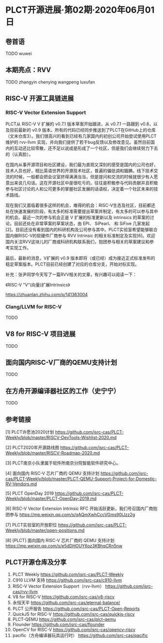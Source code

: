 # PLCT开源进展·第02期·2020年06月01日

## 卷首语

TODO wuwei

## 本期亮点：RVV

TODO zhangyin chenying wangpeng luxufan

## RISC-V 开源工具链进展


### RISC-V Vector Extension Support

PLCT从 RISC-V V 扩展的 v0.7.1 版本草案开始跟进，从 v0.7.1 一路跟到 v0.8，以及目前最新的 v0.9 版本。所有的代码已经同步推送到了PLCT在GitHub上的仓库（文末仓库3）。我们很高兴的看到已经有几家国内的初创公司开始尝试使用PLCT维护的 rvv-llvm 实现，并向我们提供了若干bug反馈以及修改意见。虽然目前国内的互动还比较零散，还不足以说成是形成了一个社区，但是我们会继续努力下去的（认真脸）。

在国内从事开源项目和社区建设，我们最为直观又深刻的感受是国内的公司也好，技术人员也好，相比英语世界的开源技术社区，普遍的偏低调和腼腆。线下技术交流的时候，一般都会把会议室挤得满满当当，但是提问和交流的时候就很少有人愿意出来说几句话。这在开源社区中是很吃亏的。往往是积极参与代码贡献并且积极参与社区讨论的人和公司更多的掌握社区发展的话语权，决定着一个社区未来的技术路线。

现在我们又面临着很多这样的机会，难得的机会：RISC-V生态及社区，目前都还处在快速发展的阶段，有太多的标准需要提出草案并制定，有太多的可以参与其中的机会。最近一次的参与机会正是 V 扩展的标准更新以及 intrinsics 的草案的讨论。目前还处在非常草案的草案状态，由 EPI、 SiPearl、 和 SiFive 几家发起[2]。目前还没有看到国内的科研机构及公司参与其中。PLCT实验室希望能够联合国内做RISC-V的软硬件厂商参与 RVV Intrinsic 的相关标准制定及实现[6]。欢迎国内关注RVV这块儿的厂商或科研机构联系我们，抱团参与相关的草案建议和参考实现工作。

最后，最新的消息，V扩展的 v0.9 版本即将（或已经）成为接近正式标准发布的稳定草案版本。PLCT目前已经创建了对应的仓库分支，开始对标实现。

补充：张尹同学今天写了一篇RVV相关的文章，有兴趣可以阅读一下：

《RISC-V "V"(向量)扩展Intrinsics》

https://zhuanlan.zhihu.com/p/141363004

### Clang/LLVM for RISC-V

TODO

## V8 for RISC-V 项目进展

TODO

## 面向国内RISC-V厂商的QEMU支持计划

TODO

## 在方舟开源编译器社区的工作（史宁宁）

TODO

## 参考链接

[1] PLCT许愿池2020计划 https://github.com/isrc-cas/PLCT-Weekly/blob/master/RISCV-DevTools-Wishlist-2020.md

[2] PLCT2020年开源路线图 https://github.com/isrc-cas/PLCT-Weekly/blob/master/RISCV-Roadmap-2020.md

[3] PLCT南京小队隶属于软件所南京分院智能软件研究中心。

[4] 面向国内 RISC-V 芯片厂商的 QEMU 支持计划 https://github.com/isrc-cas/PLCT-Weekly/blob/master/PLCT-QEMU-Support-Project-for-Domestic-RV-Vendors.md

[5] PLCT OpenDay 2019 https://github.com/isrc-cas/PLCT-Weekly/blob/master/PLCT-OpenDay-2019.md

[6] RISC-V Vector Extension Intrinsic RFC 开始活跃更新，我们号召国内厂商抱团参与 https://mp.weixin.qq.com/s/qAQmXwhCccVGms90lJzz2g

[7] PLCT实验室的开放职位 https://github.com/isrc-cas/PLCT-Weekly/blob/master/open-positions.md

[8] [PLCT] 面向国内 RISC-V 芯片厂商的 QEMU 支持计划 https://mp.weixin.qq.com/s/e5dDHOUY6oz3KBhqCRn5nw

## PLCT开源仓库及分享

1. PLCT Weekly https://github.com/isrc-cas/PLCT-Weekly
2. C910 LLVM 支持 https://github.com/isrc-cas/c910-llvm
3. RISC-V Vector Extension Support（rvv-llvm） https://github.com/isrc-cas/rvv-llvm
4. V8 for RISC-V https://github.com/isrc-cas/v8-riscv
5. 永恒天平 https://github.com/isrc-cas/eternal-balance/
6. PLCT 公开报告 https://github.com/isrc-cas/PLCT-Open-Reports
7. QuickJS for RISC-V https://github.com/isrc-cas/quickjs-riscv
8. PLCT-QEMU https://github.com/isrc-cas/plct-qemu
9. Flounder https://github.com/isrc-cas/flounder
10. OpenCV for RISC-V https://github.com/isrc-cas/opencv-riscv
11. pacific（方舟编译器玩具运行时） https://github.com/isrc-cas/pacific
